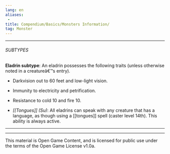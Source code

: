 ```yaml
---
lang: en
aliases:
 - 
title: Compendium/Basics/Monsters Information/
tag: Monster
---
```



---

###### SUBTYPES


**Eladrin subtype**: An eladrin possesses the following traits (unless otherwise noted in a creatureâ€™s entry).

- Darkvision out to 60 feet and low-light vision.
    
- Immunity to electricity and petrification.
    
- Resistance to cold 10 and fire 10.
    
- _[[Tongues]] (Su)_: All eladrins can speak with any creature that has a language, as though using a [[tongues]] spell (caster level 14th). This ability is always active.
    



---

---

This material is Open Game Content, and is licensed for public use under the terms of the Open Game License v1.0a.

